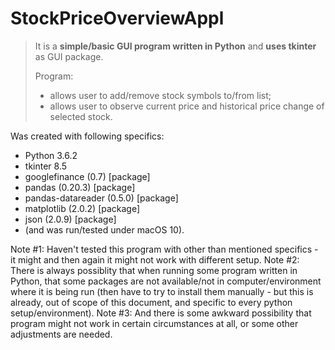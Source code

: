# StockPriceOverviewAppl

> It is a **simple/basic GUI program written in Python** and **uses tkinter** as GUI package.
> 
> Program:
> - allows user to add/remove stock symbols to/from list;
> - allows user to observe current price and historical price change of selected stock.

Was created with following specifics:
- Python 3.6.2
- tkinter 8.5
- googlefinance (0.7) [package]
- pandas (0.20.3) [package]
- pandas-datareader (0.5.0) [package]
- matplotlib (2.0.2) [package]
- json (2.0.9) [package]
- (and was run/tested under macOS 10).

Note #1: Haven't tested this program with other than mentioned specifics - it might and then again it might not work with different setup. 
Note #2: There is always possiblity that when running some program written in Python, that some packages are not available/not in computer/environment where it is being run (then have to try to install them manually - but this is already, out of scope of this document, and specific to every python setup/environment). 
Note #3: And there is some awkward possibility that program might not work in certain circumstances at all, or some other adjustments are needed.
